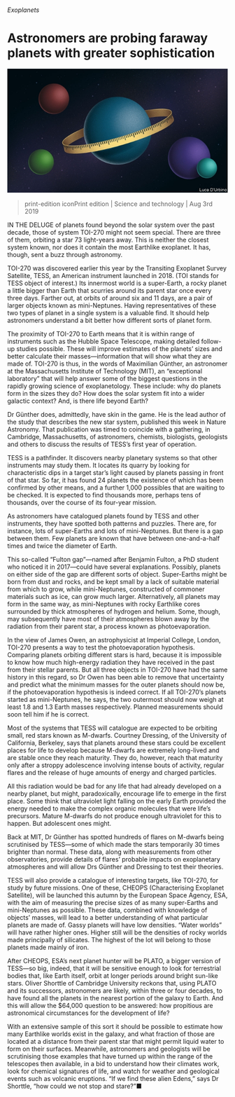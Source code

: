 ###### Exoplanets

# Astronomers are probing faraway planets with greater sophistication 

![image](images/20190803_STD002_0.jpg) 

> print-edition iconPrint edition | Science and technology | Aug 3rd 2019 

IN THE DELUGE of planets found beyond the solar system over the past decade, those of system TOI-270 might not seem special. There are three of them, orbiting a star 73 light-years away. This is neither the closest system known, nor does it contain the most Earthlike exoplanet. It has, though, sent a buzz through astronomy. 

TOI-270 was discovered earlier this year by the Transiting Exoplanet Survey Satellite, TESS, an American instrument launched in 2018. (TOI stands for TESS object of interest.) Its innermost world is a super-Earth, a rocky planet a little bigger than Earth that scurries around its parent star once every three days. Farther out, at orbits of around six and 11 days, are a pair of larger objects known as mini-Neptunes. Having representatives of these two types of planet in a single system is a valuable find. It should help astronomers understand a bit better how different sorts of planet form. 

The proximity of TOI-270 to Earth means that it is within range of instruments such as the Hubble Space Telescope, making detailed follow-up studies possible. These will improve estimates of the planets’ sizes and better calculate their masses—information that will show what they are made of. TOI-270 is thus, in the words of Maximilian Günther, an astronomer at the Massachusetts Institute of Technology (MIT), an “exceptional laboratory” that will help answer some of the biggest questions in the rapidly growing science of exoplanetology. These include: why do planets form in the sizes they do? How does the solar system fit into a wider galactic context? And, is there life beyond Earth? 

Dr Günther does, admittedly, have skin in the game. He is the lead author of the study that describes the new star system, published this week in Nature Astronomy. That publication was timed to coincide with a gathering, in Cambridge, Massachusetts, of astronomers, chemists, biologists, geologists and others to discuss the results of TESS’s first year of operation. 

TESS is a pathfinder. It discovers nearby planetary systems so that other instruments may study them. It locates its quarry by looking for characteristic dips in a target star’s light caused by planets passing in front of that star. So far, it has found 24 planets the existence of which has been confirmed by other means, and a further 1,000 possibles that are waiting to be checked. It is expected to find thousands more, perhaps tens of thousands, over the course of its four-year mission. 

As astronomers have catalogued planets found by TESS and other instruments, they have spotted both patterns and puzzles. There are, for instance, lots of super-Earths and lots of mini-Neptunes. But there is a gap between them. Few planets are known that have between one-and-a-half times and twice the diameter of Earth. 

This so-called “Fulton gap”—named after Benjamin Fulton, a PhD student who noticed it in 2017—could have several explanations. Possibly, planets on either side of the gap are different sorts of object. Super-Earths might be born from dust and rocks, and be kept small by a lack of suitable material from which to grow, while mini-Neptunes, constructed of commoner materials such as ice, can grow much larger. Alternatively, all planets may form in the same way, as mini-Neptunes with rocky Earthlike cores surrounded by thick atmospheres of hydrogen and helium. Some, though, may subsequently have most of their atmospheres blown away by the radiation from their parent star, a process known as photoevaporation. 

In the view of James Owen, an astrophysicist at Imperial College, London, TOI-270 presents a way to test the photoevaporation hypothesis. Comparing planets orbiting different stars is hard, because it is impossible to know how much high-energy radiation they have received in the past from their stellar parents. But all three objects in TOI-270 have had the same history in this regard, so Dr Owen has been able to remove that uncertainty and predict what the minimum masses for the outer planets should now be, if the photoevaporation hypothesis is indeed correct. If all TOI-270’s planets started as mini-Neptunes, he says, the two outermost should now weigh at least 1.8 and 1.3 Earth masses respectively. Planned measurements should soon tell him if he is correct. 

Most of the systems that TESS will catalogue are expected to be orbiting small, red stars known as M-dwarfs. Courtney Dressing, of the University of California, Berkeley, says that planets around these stars could be excellent places for life to develop because M-dwarfs are extremely long-lived and are stable once they reach maturity. They do, however, reach that maturity only after a stroppy adolescence involving intense bouts of activity, regular flares and the release of huge amounts of energy and charged particles. 

All this radiation would be bad for any life that had already developed on a nearby planet, but might, paradoxically, encourage life to emerge in the first place. Some think that ultraviolet light falling on the early Earth provided the energy needed to make the complex organic molecules that were life’s precursors. Mature M-dwarfs do not produce enough ultraviolet for this to happen. But adolescent ones might. 

Back at MIT, Dr Günther has spotted hundreds of flares on M-dwarfs being scrutinised by TESS—some of which made the stars temporarily 30 times brighter than normal. These data, along with measurements from other observatories, provide details of flares’ probable impacts on exoplanetary atmospheres and will allow Drs Günther and Dressing to test their theories. 

TESS will also provide a catalogue of interesting targets, like TOI-270, for study by future missions. One of these, CHEOPS (Characterising Exoplanet Satellite), will be launched this autumn by the European Space Agency, ESA, with the aim of measuring the precise sizes of as many super-Earths and mini-Neptunes as possible. These data, combined with knowledge of objects’ masses, will lead to a better understanding of what particular planets are made of. Gassy planets will have low densities. “Water worlds” will have rather higher ones. Higher still will be the densities of rocky worlds made principally of silicates. The highest of the lot will belong to those planets made mainly of iron. 

After CHEOPS, ESA’s next planet hunter will be PLATO, a bigger version of TESS—so big, indeed, that it will be sensitive enough to look for terrestrial bodies that, like Earth itself, orbit at longer periods around bright sun-like stars. Oliver Shorttle of Cambridge University reckons that, using PLATO and its successors, astronomers are likely, within three or four decades, to have found all the planets in the nearest portion of the galaxy to Earth. And this will allow the $64,000 question to be answered: how propitious are astronomical circumstances for the development of life? 

With an extensive sample of this sort it should be possible to estimate how many Earthlike worlds exist in the galaxy, and what fraction of those are located at a distance from their parent star that might permit liquid water to form on their surfaces. Meanwhile, astronomers and geologists will be scrutinising those examples that have turned up within the range of the telescopes then available, in a bid to understand how their climates work, look for chemical signatures of life, and watch for weather and geological events such as volcanic eruptions. “If we find these alien Edens,” says Dr Shorttle, “how could we not stop and stare?”■ 

